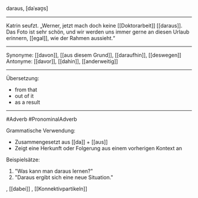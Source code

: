 daraus, [daˈʁaʊ̯s]

---
Katrin seufzt. „Werner, jetzt mach doch keine [[Doktorarbeit]] [[daraus]]. Das Foto ist sehr schön, und wir werden uns immer gerne an diesen Urlaub erinnern, [[egal]], wie der Rahmen aussieht.“ 


---
Synonyme: [[davon]], [[aus diesem Grund]], [[daraufhin]], [[deswegen]]
Antonyme: [[davor]], [[dahin]], [[anderweitig]]

---
Übersetzung: 
- from that
- out of it
- as a result

---
#Adverb #PronominalAdverb

Grammatische Verwendung:
- Zusammengesetzt aus [[da]] + [[aus]]
- Zeigt eine Herkunft oder Folgerung aus einem vorherigen Kontext an

Beispielsätze:
1. "Was kann man daraus lernen?"
2. "Daraus ergibt sich eine neue Situation."


, [[dabei]]
, [[Konnektivpartikeln]]